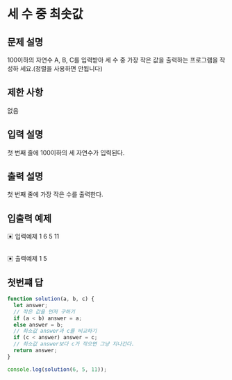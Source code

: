 # 세 수 중 최솟값

## 문제 설명

100이하의 자연수 A, B, C를 입력받아 세 수 중 가장 작은 값을 출력하는 프로그램을 작성하 세요.(정렬을 사용하면 안됩니다)

## 제한 사항

없음

## 입력 설명

첫 번째 줄에 100이하의 세 자연수가 입력된다.

## 출력 설명

첫 번째 줄에 가장 작은 수를 출력한다.

## 입출력 예제

▣ 입력예제 1
6 5 11

</br>
▣ 출력예제 1
5
</br>

## 첫번쨰 답

```js
function solution(a, b, c) {
  let answer;
  // 작은 값을 먼저 구하기
  if (a < b) answer = a;
  else answer = b;
  // 최소값 answer과 c를 비교하기
  if (c < answer) answer = c;
  // 최소값 answer보다 c가 작으면 그냥 지나간다.
  return answer;
}

console.log(solution(6, 5, 11));
```

</br>
